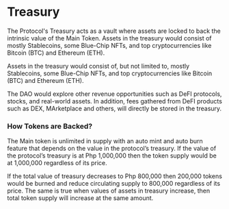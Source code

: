 # Treasury

The Protocol's Treasury acts as a vault where assets are locked to back the intrinsic value of the Main Token. Assets in the treasury would consist of mostly Stablecoins, some Blue-Chip NFTs, and top cryptocurrencies like Bitcoin (BTC) and Ethereum (ETH).

Assets in the treasury would consist of, but not limited to, mostly Stablecoins, some Blue-Chip NFTs, and top cryptocurrencies like Bitcoin (BTC) and Ethereum (ETH).

The DAO would explore other revenue opportunities such as DeFI protocols, stocks, and real-world assets. In addition, fees gathered from DeFI products such as DEX, MArketplace and others, will directly be stored in the treasury.

### How Tokens are Backed?

The Main token is unlimited in supply with an auto mint and auto burn feature that depends on the value in the protocol’s treasury. If the value of the protocol’s treasury is at Php 1,000,000 then the token supply would be at 1,000,000 regardless of its price.

If the total value of treasury decreases to Php 800,000 then 200,000 tokens would be burned and reduce circulating supply to 800,000 regardless of its price. The same is true when values of assets in treasury increase, then total token supply will increase at the same amount.
